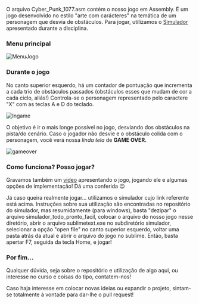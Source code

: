 O arquivo Cyber_Punk_1077.asm contém o nosso jogo em Assembly. É um jogo desenvolvido no estilo "arte com carácteres" na temática de um personagem que desvia de obstáculos. Para jogar, utilizamos o [Simulador][https://github.com/simoesusp/Processador-ICMC/tree/master/Install_Packages] apresentado durante a disciplina.

### Menu principal
![MenuJogo](https://user-images.githubusercontent.com/60077147/102287728-ca8e7c80-3f19-11eb-9906-53ff21d60648.png)

### Durante o jogo

No canto superior esquerdo, há um contador de pontuação que incrementa a cada trio de obstáculos passados (obstáculos esses que mudam de cor a cada ciclo, aliás!) Controla-se o personagem representado pelo caractere "X" com as teclas A e D do teclado. 

![Ingame](https://user-images.githubusercontent.com/60077147/102289016-75079f00-3f1c-11eb-9737-0b0a5189faf3.png)

O objetivo é ir o mais longe possível no jogo, desviando dos obstáculos na pista/do cenário. Caso o jogador não desvie e o obstáculo colida com o personagem, você verá nossa *linda tela* de **GAME OVER.**

![gameover](https://user-images.githubusercontent.com/60077147/102289267-0414b700-3f1d-11eb-8a02-f2089127395a.png)


### Como funciona? Posso jogar?
Gravamos também um [vídeo][vídeo] apresentando o jogo, jogando ele e algumas opções de implementação! Dá uma conferida :wink:

Já caso queira realmente jogar... utilizamos o simulador cujo link referente está acima. Instruções sobre sua utilização são encontradas no repositório do simulador, mas resumidamente (para windows), basta "dezipar" o arquivo simulador_todo_pronto_facil, colocar o arquivo do nosso jogo nesse diretório, abrir o arquivo sublimetext.exe no subdiretório simulador, selecionar a opção "open file" no canto superior esquerdo, voltar uma pasta atrás da atual e abrir o arquivo do jogo no sublime. Então, basta apertar F7, seguida da tecla Home, e jogar!

### Por fim...

Qualquer dúvida, seja sobre o repositório e utilização de algo aqui, ou interesse no curso e coisas do tipo, contatem-nos!

Caso haja interesse em colocar novas ideias ou expandir o projeto, sintam-se totalmente à vontade para dar-lhe o pull request!

[https://github.com/simoesusp/Processador-ICMC/tree/master/Install_Packages]: https://github.com/simoesusp/Processador-ICMC/tree/master/Install_Packages "simulador"
[vídeo]: https://drive.google.com/file/d/106xNs-2CcWL6DSUv_RHeL2uuKh9zF2dn/view?usp=sharing "vídeo"